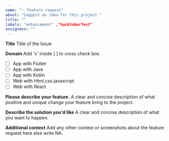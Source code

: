 ```yaml
---
name: "✨ Feature request"
about: "Suggest an idea for this project."
title: ""
labels: "enhancement" ,"hacktoberfest"
assignees: ""
---
```


**Title**
Title of the Issue

**Domain**
Add 'x' inside [ ] to cross check box.

- [ ] App with Flutter
- [ ] App with Java
- [ ] App with Kotlin
- [ ] Web with Html,css javascript
- [ ] Web with React

**Please describe your feature.**
A clear and concise description of what positive and unique change your feature bring to the project.

**Describe the solution you'd like**
A clear and concise description of what you want to happen.

**Additional context**
Add any other context or screenshots about the feature request here else write NA.
